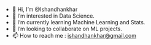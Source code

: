 - 👋 Hi, I’m @Ishandhankhar
- 👀 I’m interested in Data Science.
- 🌱 I’m currently learning Machine Learning and Stats.
- 💞️ I’m looking to collaborate on ML projects.
- 📫 How to reach me : ishandhankhar@gmail.com

<!---
Ishandhankhar/Ishandhankhar is a ✨ special ✨ repository because its `README.md` (this file) appears on your GitHub profile.
You can click the Preview link to take a look at your changes.
--->
